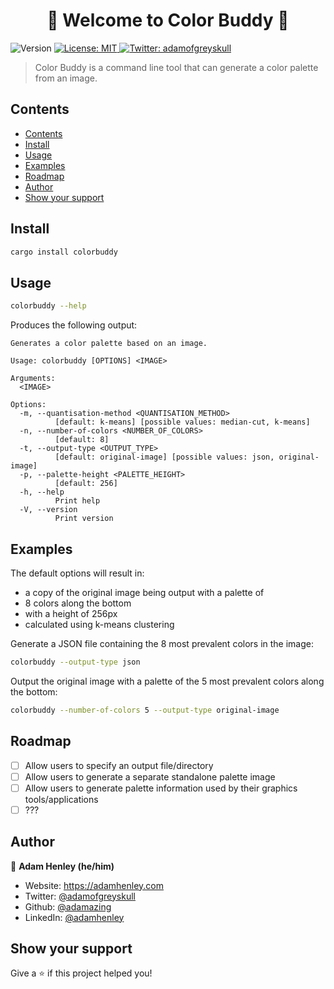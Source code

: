 <h1 align="center">🎨 Welcome to Color Buddy 🎨</h1>
<p>
  <img alt="Version" src="https://img.shields.io/badge/version-0.1.4-blue.svg?cacheSeconds=2592000" />
  <a href="#" target="_blank">
    <img alt="License: MIT" src="https://img.shields.io/badge/License-MIT-yellow.svg" />
  </a>
  <a href="https://twitter.com/adamofgreyskull" target="_blank">
    <img alt="Twitter: adamofgreyskull" src="https://img.shields.io/twitter/follow/adamofgreyskull.svg?style=social" />
  </a>
</p>

> Color Buddy is a command line tool that can generate a color palette from an image.

## Contents

<!--toc:start-->
- [Contents](#contents)
- [Install](#install)
- [Usage](#usage)
- [Examples](#examples)
- [Roadmap](#roadmap)
- [Author](#author)
- [Show your support](#show-your-support)
<!--toc:end-->

## Install

```sh
cargo install colorbuddy
```

## Usage

```sh
colorbuddy --help
```

Produces the following output:
```
Generates a color palette based on an image.

Usage: colorbuddy [OPTIONS] <IMAGE>

Arguments:
  <IMAGE>

Options:
  -m, --quantisation-method <QUANTISATION_METHOD>
          [default: k-means] [possible values: median-cut, k-means]
  -n, --number-of-colors <NUMBER_OF_COLORS>
          [default: 8]
  -t, --output-type <OUTPUT_TYPE>
          [default: original-image] [possible values: json, original-image]
  -p, --palette-height <PALETTE_HEIGHT>
          [default: 256]
  -h, --help
          Print help
  -V, --version
          Print version
```

## Examples

The default options will result in:
  - a copy of the original image being output with a palette of
  - 8 colors along the bottom
  - with a height of 256px
  - calculated using k-means clustering

Generate a JSON file containing the 8 most prevalent colors in the image:
```sh
colorbuddy --output-type json
```

Output the original image with a palette of the 5 most prevalent colors along the bottom:
```sh
colorbuddy --number-of-colors 5 --output-type original-image
```

## Roadmap

- [ ] Allow users to specify an output file/directory
- [ ] Allow users to generate a separate standalone palette image
- [ ] Allow users to generate palette information used by their graphics tools/applications
- [ ] ???

## Author

👨 **Adam Henley (he/him)**

* Website: https://adamhenley.com
* Twitter: [@adamofgreyskull](https://twitter.com/adamofgreyskull)
* Github: [@adamazing](https://github.com/adamazing)
* LinkedIn: [@adamhenley](https://linkedin.com/in/adamhenley)

## Show your support

Give a ⭐️ if this project helped you!

